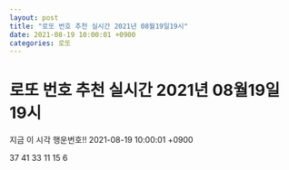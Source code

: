 ```yaml
---
layout: post
title: "로또 번호 추천 실시간 2021년 08월19일19시"
date: 2021-08-19 10:00:01 +0900
categories: 로또
---
```


# 로또 번호 추천 실시간 2021년 08월19일19시

지금 이 시각 행운번호!! 2021-08-19 10:00:01 +0900

 37  41  33  11  15  6 

